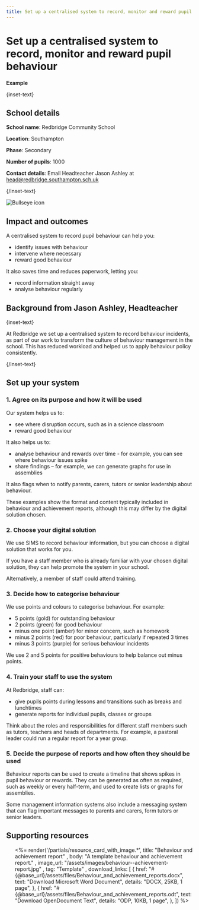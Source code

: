 ```yaml
---
title: Set up a centralised system to record, monitor and reward pupil behaviour
---
```


# Set up a centralised system to record, monitor and reward pupil behaviour

<strong class="govuk-tag">Example</strong>

{inset-text}

## School details

**School name**: Redbridge Community School

**Location**: Southampton

**Phase**: Secondary

**Number of pupils**: 1000

**Contact details**: Email Headteacher Jason Ashley at <head@redbridge.southampton.sch.uk>

{/inset-text}

<div class="info-box">
  <div class="info-box__corner">
    <img src="/assets/images/bullseye.svg" alt="Bullseye icon">
  </div>
  <h2 class="govuk-heading-m">
    Impact and outcomes
  </h2>
  <p>
    A centralised system to record pupil behaviour can help you:
  </p>
  <ul>
    <li>
      identify issues with behaviour
    </li>
    <li>
      intervene where necessary
    </li>
    <li>
      reward good behaviour
    </li>
  </ul>
  <p>
    It also saves time and reduces paperwork, letting you:
  </p>
  <ul>
    <li>
      record information straight away
    </li>
    <li>
      analyse behaviour regularly
    </li>
  </ul>
</div>

## Background from Jason Ashley, Headteacher

{inset-text}

At Redbridge we set up a centralised system to record behaviour incidents, as
part of our work to transform the culture of behaviour management in the school.
This has reduced workload and helped us to apply behaviour policy consistently.

{/inset-text}

## Set up your system

### 1. Agree on its purpose and how it will be used

Our system helps us to:

- see where disruption occurs, such as in a science classroom
- reward good behaviour

It also helps us to:

- analyse behaviour and rewards over time - for example, you can see where
  behaviour issues spike
- share findings – for example, we can generate graphs for use in assemblies

It also flags when to notify parents, carers, tutors or senior leadership about
behaviour.

These examples show the format and content typically included in behaviour and
achievement reports, although this may differ by the digital solution chosen.

### 2. Choose your digital solution

We use SIMS to record behaviour information, but you can choose a digital
solution that works for you.

If you have a staff member who is already familiar with your chosen digital
solution, they can help promote the system in your school.

Alternatively, a member of staff could attend training.

### 3. Decide how to categorise behaviour

We use points and colours to categorise behaviour. For example:

- 5 points (gold) for outstanding behaviour
- 2 points (green) for good behaviour
- minus one point (amber) for minor concern, such as homework
- minus 2 points (red) for poor behaviour, particularly if repeated 3 times
- minus 3 points (purple) for serious behaviour incidents

We use 2 and 5 points for positive behaviours to help balance out minus points.

### 4. Train your staff to use the system

At Redbridge, staff can:

- give pupils points during lessons and transitions such as breaks and
  lunchtimes
- generate reports for individual pupils, classes or groups

Think about the roles and responsibilities for different staff members such as
tutors, teachers and heads of departments. For example, a pastoral leader could
run a regular report for a year group.

### 5. Decide the purpose of reports and how often they should be used

Behaviour reports can be used to create a timeline that shows spikes in pupil
behaviour or rewards. They can be generated as often as required, such as weekly
or every half-term, and used to create lists or graphs for assemblies.

Some management information systems also include a messaging system that can
flag important messages to parents and carers, form tutors or senior leaders.

<h2 class="govuk-heading-m govuk-!-margin-top-7 govuk-!-margin-bottom-7">
  Supporting resources
</h2>

<ul class="resource-card-group">
  <%= render('/partials/resource_card_with_image.*', title: "Behaviour and achievement report" ,
    body: "A template behaviour and achievement report." ,
    image_url: "/assets/images/behaviour--achievement-report.jpg" ,
    tag: "Template" , download_links: [
      {
        href: "#{@base_url}/assets/files/Behaviour_and_achievement_reports.docx",
        text: "Download Microsoft Word Document",
        details: "DOCX, 25KB, 1 page",
      },
      {
        href: "#{@base_url}/assets/files/Behaviour_and_achievement_reports.odt",
        text: "Download OpenDocument Text",
        details: "ODP, 10KB, 1 page",
      },
    ]) %>
</ul>
